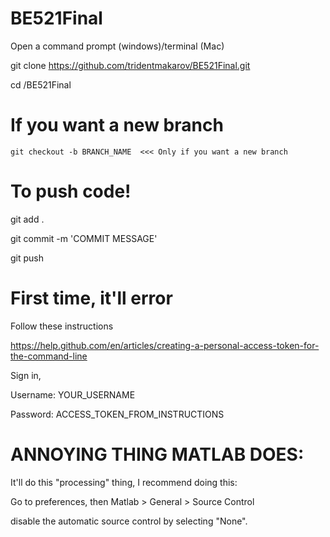 # BE521Final

Open a command prompt (windows)/terminal (Mac)

git clone https://github.com/tridentmakarov/BE521Final.git

cd /BE521Final

# If you want a new branch
	git checkout -b BRANCH_NAME  <<< Only if you want a new branch


# To push code!

git add .

git commit -m 'COMMIT MESSAGE'

git push


# First time, it'll error

Follow these instructions

https://help.github.com/en/articles/creating-a-personal-access-token-for-the-command-line

Sign in, 

Username: YOUR_USERNAME

Password: ACCESS_TOKEN_FROM_INSTRUCTIONS


# ANNOYING THING MATLAB DOES:

It'll do this "processing" thing, I recommend doing this:

Go to preferences, then Matlab  > General > Source Control

disable the automatic source control by selecting "None".

